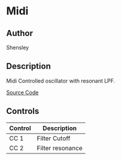 # Midi

## Author

Shensley

## Description
Midi Controlled oscillator with resonant LPF.  

[Source Code](https://github.com/electro-smith/DaisyExamples/tree/master/pod/Midi)

## Controls
| Control | Description |
| --- | --- |
| CC 1 | Filter Cutoff |
| CC 2 | Filter resonance |




